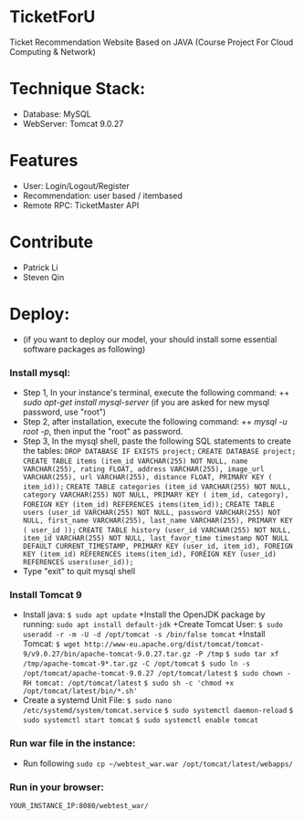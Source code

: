# TicketForU
Ticket Recommendation Website Based on JAVA (Course Project For Cloud Computing & Network)


# Technique Stack:
+ Database: MySQL
+ WebServer: Tomcat 9.0.27

# Features
+ User: Login/Logout/Register
+ Recommendation: user based / itembased
+ Remote RPC: TicketMaster API

# Contribute
+ Patrick Li 
+ Steven Qin

# Deploy:
* (if you want to deploy our model, your should install some essential software packages as following)

### Install mysql:
+ Step 1, In your instance's terminal, execute the following command:
++ *sudo apt-get install mysql-server* (if you are asked for new mysql password, use "root")
+ Step 2, after installation, execute the following command:
++ *mysql -u root -p*, then input the "root" as password.
+ Step 3, In the mysql shell, paste the following SQL statements to create the tables:
`DROP DATABASE IF EXISTS project;`
`CREATE DATABASE project;`
`CREATE TABLE items (item_id VARCHAR(255) NOT NULL, name VARCHAR(255), rating FLOAT, address VARCHAR(255), image_url VARCHAR(255), url VARCHAR(255), distance FLOAT, PRIMARY KEY ( item_id));`
`CREATE TABLE categories (item_id VARCHAR(255) NOT NULL, category VARCHAR(255) NOT NULL, PRIMARY KEY ( item_id, category), FOREIGN KEY (item_id) REFERENCES items(item_id));`
`CREATE TABLE users (user_id VARCHAR(255) NOT NULL, password VARCHAR(255) NOT NULL, first_name VARCHAR(255), last_name VARCHAR(255), PRIMARY KEY ( user_id ));`
`CREATE TABLE history (user_id VARCHAR(255) NOT NULL, item_id VARCHAR(255) NOT NULL, last_favor_time timestamp NOT NULL DEFAULT CURRENT_TIMESTAMP, PRIMARY KEY (user_id, item_id), FOREIGN KEY (item_id) REFERENCES items(item_id), FOREIGN KEY (user_id) REFERENCES users(user_id));`
+ Type "exit" to quit mysql shell

### Install Tomcat 9
+ Install java:
`$ sudo apt update`
+Install the OpenJDK package by running:
`sudo apt install default-jdk`
+Create Tomcat User:
`$ sudo useradd -r -m -U -d /opt/tomcat -s /bin/false tomcat`
+Install Tomcat:
`$ wget http://www-eu.apache.org/dist/tomcat/tomcat-9/v9.0.27/bin/apache-tomcat-9.0.27.tar.gz -P /tmp`
`$ sudo tar xf /tmp/apache-tomcat-9*.tar.gz -C /opt/tomcat`
`$ sudo ln -s /opt/tomcat/apache-tomcat-9.0.27 /opt/tomcat/latest`
`$ sudo chown -RH tomcat: /opt/tomcat/latest`
`$ sudo sh -c 'chmod +x /opt/tomcat/latest/bin/*.sh'`
+ Create a systemd Unit File:
`$ sudo nano /etc/systemd/system/tomcat.service`
`$ sudo systemctl daemon-reload`
`$ sudo systemctl start tomcat`
`$ sudo systemctl enable tomcat`

### Run war file in the instance:
+ Run following
`sudo cp ~/webtest_war.war /opt/tomcat/latest/webapps/`

### Run in your browser:
`YOUR_INSTANCE_IP:8080/webtest_war/`







